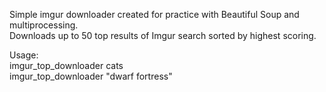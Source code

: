 Simple imgur downloader created for practice with Beautiful Soup and multiprocessing.<br />
Downloads up to 50 top results of Imgur search sorted by highest scoring.

Usage:<br />
imgur_top_downloader cats<br />
imgur_top_downloader "dwarf fortress"
